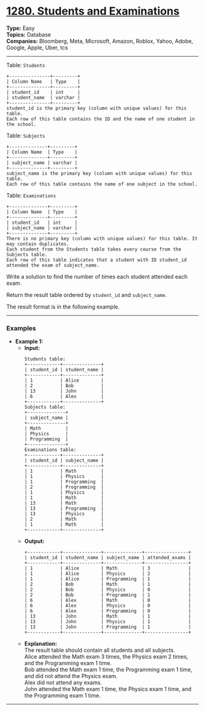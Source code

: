 # [1280. Students and Examinations](https://leetcode.com/problems/students-and-examinations?envType=study-plan-v2&envId=top-sql-50)

**Type:** Easy <br>
**Topics:** Database <br>
**Companies:**  Bloomberg, Meta, Microsoft, Amazon, Roblox, Yahoo, Adobe, Google, Apple, Uber, tcs
<hr>

Table: `Students`
```
+---------------+---------+
| Column Name   | Type    |
+---------------+---------+
| student_id    | int     |
| student_name  | varchar |
+---------------+---------+
student_id is the primary key (column with unique values) for this table.
Each row of this table contains the ID and the name of one student in the school.
```

Table: `Subjects`
```
+--------------+---------+
| Column Name  | Type    |
+--------------+---------+
| subject_name | varchar |
+--------------+---------+
subject_name is the primary key (column with unique values) for this table.
Each row of this table contains the name of one subject in the school.
```

Table: `Examinations`
```
+--------------+---------+
| Column Name  | Type    |
+--------------+---------+
| student_id   | int     |
| subject_name | varchar |
+--------------+---------+
There is no primary key (column with unique values) for this table. It may contain duplicates.
Each student from the Students table takes every course from the Subjects table.
Each row of this table indicates that a student with ID student_id attended the exam of subject_name.
```

Write a solution to find the number of times each student attended each exam.

Return the result table ordered by `student_id` and `subject_name`.

The result format is in the following example.
<hr>

### Examples
- **Example 1:**
    - **Input:** 
        ```
        Students table:
        +------------+--------------+
        | student_id | student_name |
        +------------+--------------+
        | 1          | Alice        |
        | 2          | Bob          |
        | 13         | John         |
        | 6          | Alex         |
        +------------+--------------+
        Subjects table:
        +--------------+
        | subject_name |
        +--------------+
        | Math         |
        | Physics      |
        | Programming  |
        +--------------+
        Examinations table:
        +------------+--------------+
        | student_id | subject_name |
        +------------+--------------+
        | 1          | Math         |
        | 1          | Physics      |
        | 1          | Programming  |
        | 2          | Programming  |
        | 1          | Physics      |
        | 1          | Math         |
        | 13         | Math         |
        | 13         | Programming  |
        | 13         | Physics      |
        | 2          | Math         |
        | 1          | Math         |
        +------------+--------------+
        ```
    - **Output:** 
        ```
        +------------+--------------+--------------+----------------+
        | student_id | student_name | subject_name | attended_exams |
        +------------+--------------+--------------+----------------+
        | 1          | Alice        | Math         | 3              |
        | 1          | Alice        | Physics      | 2              |
        | 1          | Alice        | Programming  | 1              |
        | 2          | Bob          | Math         | 1              |
        | 2          | Bob          | Physics      | 0              |
        | 2          | Bob          | Programming  | 1              |
        | 6          | Alex         | Math         | 0              |
        | 6          | Alex         | Physics      | 0              |
        | 6          | Alex         | Programming  | 0              |
        | 13         | John         | Math         | 1              |
        | 13         | John         | Physics      | 1              |
        | 13         | John         | Programming  | 1              |
        +------------+--------------+--------------+----------------+
        ```
    - **Explanation:** <br>
    The result table should contain all students and all subjects. <br>
    Alice attended the Math exam 3 times, the Physics exam 2 times, and the Programming exam 1 time. <br>
    Bob attended the Math exam 1 time, the Programming exam 1 time, and did not attend the Physics exam. <br>
    Alex did not attend any exams. <br>
    John attended the Math exam 1 time, the Physics exam 1 time, and the Programming exam 1 time.
<hr>